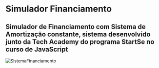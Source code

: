 # Simulador Financiamento

## Simulador de Financiamento com Sistema de Amortização constante, sistema desenvolvido junto da Tech Academy do programa StartSe no curso de JavaScript
![SistemaFinanciamento](https://user-images.githubusercontent.com/56406869/176738381-52867af8-56a8-4c6c-b115-353116248991.PNG)

